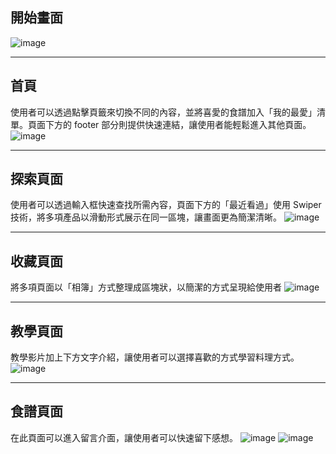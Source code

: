 ## 開始畫面
![image](https://github.com/user-attachments/assets/c05d8e13-31ff-4991-8ae7-006bb771feae)

---

## 首頁
使用者可以透過點擊頁籤來切換不同的內容，並將喜愛的食譜加入「我的最愛」清單。頁面下方的 footer 部分則提供快速連結，讓使用者能輕鬆進入其他頁面。
![image](https://github.com/user-attachments/assets/d2034802-c6b6-4509-b975-3491e95911fa)

---

## 探索頁面
使用者可以透過輸入框快速查找所需內容，頁面下方的「最近看過」使用 Swiper 技術，將多項產品以滑動形式展示在同一區塊，讓畫面更為簡潔清晰。
![image](https://github.com/user-attachments/assets/76fe714c-ec05-4133-a92a-ae233b779e2d)

---

## 收藏頁面
將多項頁面以「相簿」方式整理成區塊狀，以簡潔的方式呈現給使用者
![image](https://github.com/user-attachments/assets/7de216cf-3e37-4a33-b722-131749a658d5)

---

## 教學頁面
教學影片加上下方文字介紹，讓使用者可以選擇喜歡的方式學習料理方式。
![image](https://github.com/user-attachments/assets/85585aa8-c627-433e-a1a3-43ddc1ba58b5)

---

## 食譜頁面
在此頁面可以進入留言介面，讓使用者可以快速留下感想。
![image](https://github.com/user-attachments/assets/3c22f859-fd32-4f00-b69b-86f843a95373)
![image](https://github.com/user-attachments/assets/a8367b22-68ac-40f4-95ce-c7fb75589e13)


